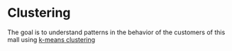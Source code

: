 # Clustering

The goal is to understand patterns in the behavior of the customers of this mall using [k-means clustering](https://scikit-learn.org/stable/modules/generated/sklearn.cluster.KMeans.html)
